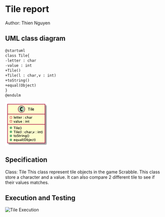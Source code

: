 # Tile report
Author: Thien Nguyen

## UML class diagram
```
@startuml
class Tile{
-letter : char
-value : int
+Tile()
+Tile(l : char,v : int)
+toString()
+equal(Object)
}
@endulm

```
![Tile UML](Tile.png)
## Specification
Class: Tile
This class represent tile objects in the game Scrabble.
This class store a character and a value. It can also compare 2 different tile to see if their values matches.

## Execution and Testing
![Tile Execution](Tile-Execution.png)

